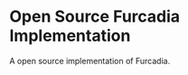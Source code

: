 Open Source Furcadia Implementation
===================================

A open source implementation of Furcadia.
